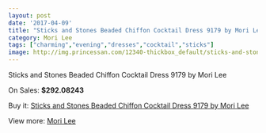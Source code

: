 ```yaml
---
layout: post
date: '2017-04-09'
title: "Sticks and Stones Beaded Chiffon Cocktail Dress 9179 by Mori Lee"
category: Mori Lee
tags: ["charming","evening","dresses","cocktail","sticks"]
image: http://img.princessan.com/12340-thickbox_default/sticks-and-stones-beaded-chiffon-cocktail-dress-9179-by-mori-lee.jpg
---
```

Sticks and Stones Beaded Chiffon Cocktail Dress 9179 by Mori Lee

On Sales: **$292.08243**
<a href="https://www.princessan.com/en/mori-lee/5844-sticks-and-stones-beaded-chiffon-cocktail-dress-9179-by-mori-lee.html"><amp-img layout="responsive" width="600" height="600" src="//img.princessan.com/12340-thickbox_default/sticks-and-stones-beaded-chiffon-cocktail-dress-9179-by-mori-lee.jpg" alt="Sticks and Stones Beaded Chiffon Cocktail Dress 9179 by Mori Lee 0" /></a>

Buy it: [Sticks and Stones Beaded Chiffon Cocktail Dress 9179 by Mori Lee](https://www.princessan.com/en/mori-lee/5844-sticks-and-stones-beaded-chiffon-cocktail-dress-9179-by-mori-lee.html "Sticks and Stones Beaded Chiffon Cocktail Dress 9179 by Mori Lee")

View more: [Mori Lee](https://www.princessan.com/en/46-mori-lee "Mori Lee")